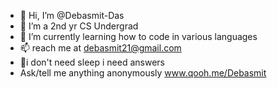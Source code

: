 - 👋 Hi, I’m @Debasmit-Das
- 👀 I’m a 2nd yr CS Undergrad 
- 🌱 I’m currently learning how to code in various languages
- 📫 reach me at debasmit21@gmail.com
- 🧾i don't need sleep i need answers
- Ask/tell me anything anonymously www.qooh.me/Debasmit
<!---
Debasmit-Das/Debasmit-Das is a ✨ special ✨ repository because its `README.md` (this file) appears on your GitHub profile.
You can click the Preview link to take a look at your changes.
--->
